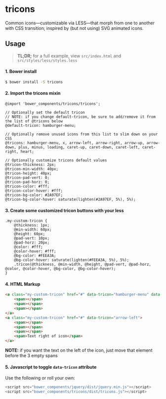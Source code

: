 # tricons
Common icons—customizable via LESS—that morph from one to another with CSS transition; inspired by (but not using) SVG animated icons.

## Usage

> __TL;DR;__ for a full example, view `src/index.html` and `src/styles/less/styles.less`

#### 1. Bower install 

```bash
$ bower install -S tricons
```

#### 2. Import the tricons mixin
```less
@import 'bower_components/tricons/tricons';

// Optionally set the default tricon
// NOTE: if you change default-tricon, be sure to add/remove it from the list of @tricons below
@default-tricon: hamburger-menu;

// Optionally remove unused icons from this list to slim down on your CSS
@tricons: hamburger-menu, x, arrow-left, arrow-right, arrow-up, arrow-down, plus, minus, loading, caret-up, caret-down, caret-left, caret-right, heart;

// Optionally customize tricons default values
@tricon-thickness: 2px;
@tricon-min-width: 40px;
@tricon-height: 40px;
@tricon-pad-vert: 0;
@tricon-pad-horz: 0;
@tricon-color: #fff;
@tricon-color-hover: #fff;
@tricon-bg-color: #2A97EF;
@tricon-bg-color-hover: saturate(lighten(#2A97EF, 5%), 5%);
```


#### 3. Create some customized tricon buttons with your less
```less
.my-custom-tricon {
    @thickness: 1px; 
    @min-width: 60px; 
    @height: 60px; 
    @pad-vert: 10px; 
    @pad-horz: 20px; 
    @color: #fff; 
    @color-hover: #fff; 
    @bg-color: #FEEA3A; 
    @bg-color-hover: saturate(lighten(#FEEA3A, 5%), 5%);
    .tricon(@thickness, @min-width, @height, @pad-vert, @pad-horz, @color, @color-hover, @bg-color, @bg-color-hover);
}
```

#### 4. HTML Markup
```html
<a class="my-custom-tricon" href="#" data-tricon="hamburger-menu" data-tricon-toggle="x">
    <span></span>
    <span></span>
    <span></span>
</a>
<a class="my-custom-tricon" href="#" data-tricon="arrow-left">
    <span></span>
    <span></span>
    <span></span>
    <span>Text right of icon</span>
</a>
```

__NOTE:__ if you want the text on the left of the icon, just move that element before the 3 empty spans

#### 5. Javascript to toggle `data-tricon` attribute

Use the following or roll your own:
```js
<script src="bower_components/jquery/dist/jquery.min.js"></script>
<script src="bower_components/tricons/dist/tricons.js"></script>
```